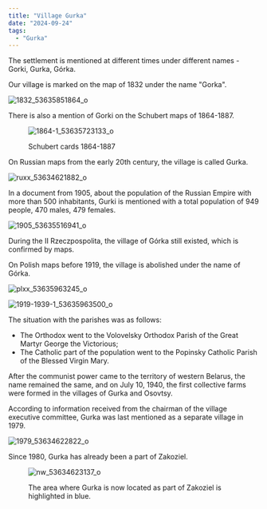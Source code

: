 ```yaml
---
title: "Village Gurka"
date: "2024-09-24"
tags: 
  - "Gurka"
---
```


The settlement is mentioned at different times under different names - Gorki, Gurka, Górka.

Our village is marked on the map of 1832 under the name "Gorka".

![1832_53635851864_o](https://github.com/escfrpls/drochiczynpoleski/assets/125834172/b1757ce2-fe82-4ba0-b567-4e20bee4ae6a)

There is also a mention of Gorki on the Schubert maps of 1864-1887.

<figure>

![1864-1_53635723133_o](https://github.com/escfrpls/drochiczynpoleski/assets/125834172/e7a7001b-9ccb-4513-940c-50e3f3ecc066)

<figcaption>

Schubert cards 1864-1887

</figcaption>

</figure>

On Russian maps from the early 20th century, the village is called Gurka.

![ruxx_53634621882_o](https://github.com/escfrpls/drochiczynpoleski/assets/125834172/e48b53dd-f5c6-49f2-8860-9c08f7672a24)

In a document from 1905, about the population of the Russian Empire with more than 500 inhabitants, Gurki is mentioned with a total population of 949 people, 470 males, 479 females.

![1905_53635516941_o](https://github.com/escfrpls/drochiczynpoleski/assets/125834172/2b057a38-e2cc-44a3-a8c1-339b175ed27d)

During the II Rzeczpospolita, the village of Górka still existed, which is confirmed by maps.

On Polish maps before 1919, the village is abolished under the name of Górka.

![plxx_53635963245_o](https://github.com/escfrpls/drochiczynpoleski/assets/125834172/a6394b3f-c33e-4b82-83db-f8fc1ac04a6c)

![1919-1939-1_53635963500_o](https://github.com/escfrpls/drochiczynpoleski/assets/125834172/2d332c9d-3435-4769-ad60-ab33b06ddca9)

The situation with the parishes was as follows:

- The Orthodox went to the Volovelsky Orthodox Parish of the Great Martyr George the Victorious;
- The Catholic part of the population went to the Popinsky Catholic Parish of the Blessed Virgin Mary.

After the communist power came to the territory of western Belarus, the name remained the same, and on July 10, 1940, the first collective farms were formed in the villages of Gurka and Osovtsy.

According to information received from the chairman of the village executive committee, Gurka was last mentioned as a separate village in 1979.

![1979_53634622822_o](https://github.com/escfrpls/drochiczynpoleski/assets/125834172/5747396c-9a72-4898-abb7-5e3c64714808)

Since 1980, Gurka has already been a part of Zakoziel.

<figure>
  
![nw_53634623137_o](https://github.com/escfrpls/drochiczynpoleski/assets/125834172/0205b9a9-b468-48fc-8fc3-6311109ff0c6)

<figcaption>

The area where Gurka is now located as part of Zakoziel is highlighted in blue.

</figcaption>

</figure>
